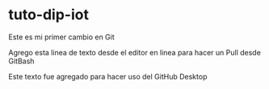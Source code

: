 # tuto-dip-iot
Este es mi primer cambio en Git


Agrego esta linea de texto desde el editor en linea para hacer un Pull desde GitBash

Este texto fue agregado para hacer uso del GitHub Desktop
